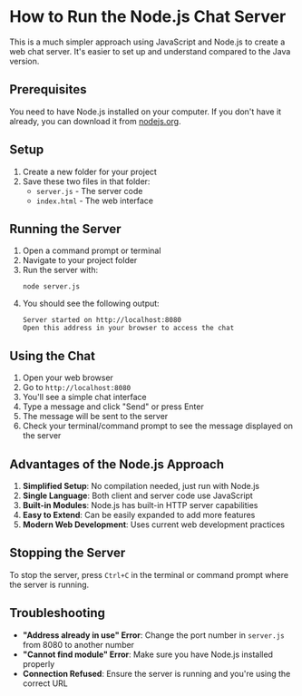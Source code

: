 # How to Run the Node.js Chat Server

This is a much simpler approach using JavaScript and Node.js to create a web chat server. It's easier to set up and understand compared to the Java version.

## Prerequisites

You need to have Node.js installed on your computer. If you don't have it already, you can download it from [nodejs.org](https://nodejs.org/).

## Setup

1. Create a new folder for your project
2. Save these two files in that folder:
   - `server.js` - The server code
   - `index.html` - The web interface

## Running the Server

1. Open a command prompt or terminal
2. Navigate to your project folder
3. Run the server with:
   ```
   node server.js
   ```
4. You should see the following output:
   ```
   Server started on http://localhost:8080
   Open this address in your browser to access the chat
   ```

## Using the Chat

1. Open your web browser
2. Go to `http://localhost:8080`
3. You'll see a simple chat interface
4. Type a message and click "Send" or press Enter
5. The message will be sent to the server
6. Check your terminal/command prompt to see the message displayed on the server

## Advantages of the Node.js Approach

1. **Simplified Setup**: No compilation needed, just run with Node.js
2. **Single Language**: Both client and server code use JavaScript
3. **Built-in Modules**: Node.js has built-in HTTP server capabilities
4. **Easy to Extend**: Can be easily expanded to add more features
5. **Modern Web Development**: Uses current web development practices

## Stopping the Server

To stop the server, press `Ctrl+C` in the terminal or command prompt where the server is running.

## Troubleshooting

- **"Address already in use" Error**: Change the port number in `server.js` from 8080 to another number
- **"Cannot find module" Error**: Make sure you have Node.js installed properly
- **Connection Refused**: Ensure the server is running and you're using the correct URL
